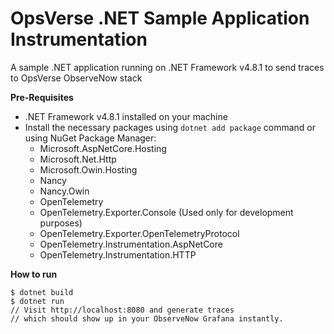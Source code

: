 # OpsVerse .NET Sample Application Instrumentation

A sample .NET application running on .NET Framework v4.8.1 to send traces to OpsVerse ObserveNow stack

**Pre-Requisites**

- .NET Framework v4.8.1 installed on your machine
- Install the necessary packages using `dotnet add package` command or using NuGet Package Manager:
    - Microsoft.AspNetCore.Hosting
    - Microsoft.Net.Http
    - Microsoft.Owin.Hosting
    - Nancy
    - Nancy.Owin
    - OpenTelemetry
    - OpenTelemetry.Exporter.Console (Used only for development purposes)
    - OpenTelemetry.Exporter.OpenTelemetryProtocol
    - OpenTelemetry.Instrumentation.AspNetCore
    - OpenTelemetry.Instrumentation.HTTP

**How to run**

```
$ dotnet build
$ dotnet run
// Visit http://localhost:8080 and generate traces
// which should show up in your ObserveNow Grafana instantly.
```